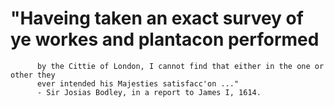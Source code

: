 # "Haveing taken an exact survey of ye workes and plantacon performed
          by the Cittie of London, I cannot find that either in the one or other they
          ever intended his Majesties satisfacc'on ..."
          - Sir Josias Bodley, in a report to James I, 1614.